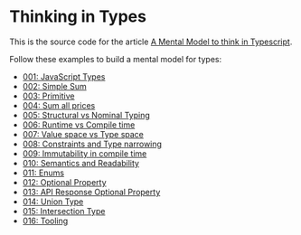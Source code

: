 # Thinking in Types

This is the source code for the article [A Mental Model to think in Typescript](https://leandrotk.github.io/2020/07/a-mental-model-to-think-in-typescript).

Follow these examples to build a mental model for types:

- [001: JavaScript Types](src/001-javascript-types.ts)
- [002: Simple Sum](src/002-simple-sum.ts)
- [003: Primitive](src/003-primitive.ts)
- [004: Sum all prices](src/004-sum-all-prices.ts)
- [005: Structural vs Nominal Typing](src/005-structural-vs-nominal-typying.ts)
- [006: Runtime vs Compile time](src/006-runtime-vs-compile-time.ts)
- [007: Value space vs Type space](src/007-value-space-vs-type-space.ts)
- [008: Constraints and Type narrowing](src/008-constraints-and-type-narrowing.ts)
- [009: Immutability in compile time](src/009-immutability-in-compile-time.ts)
- [010: Semantics and Readability](src/010-semantics-and-readability.ts)
- [011: Enums](src/011-enums.tsx)
- [012: Optional Property](src/012-optional-properties.ts)
- [013: API Response Optional Property](src/013-api-response-optional-property.ts)
- [014: Union Type](src/014-union-type.ts)
- [015: Intersection Type](src/015-intersection-type.ts)
- [016: Tooling](src/016-tooling.ts)
